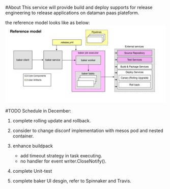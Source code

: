 #About
This service will provide build and deploy supports for release engineering to release applications on dataman paas plateform. 

the reference model looks like as below:
![image](https://github.com/Dataman-Cloud/baker/blob/master/model.jpg)

#TODO
Schedule in December:

1. complete rolling update and rollback.
2. consider to change disconf implementation with mesos pod and nested container.
3. enhance buildpack

	* add timeout strategy in task executing.
	* no handler for event writer.CloseNotify().

4. complete Unit-test
5. complete baker UI desgin, refer to Spinnaker and Travis.


